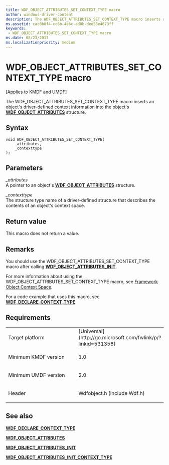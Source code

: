 ```yaml
---
title: WDF_OBJECT_ATTRIBUTES_SET_CONTEXT_TYPE macro
author: windows-driver-content
description: The WDF_OBJECT_ATTRIBUTES_SET_CONTEXT_TYPE macro inserts an object's driver-defined context information into the object's WDF_OBJECT_ATTRIBUTES structure.
ms.assetid: cac8b8f4-cc6b-4e6c-ad0b-dee58e4673ff
keywords:
 - WDF_OBJECT_ATTRIBUTES_SET_CONTEXT_TYPE macro
ms.date: 08/23/2017
ms.localizationpriority: medium
---
```


# WDF_OBJECT_ATTRIBUTES_SET_CONTEXT_TYPE macro


\[Applies to KMDF and UMDF\]

The WDF_OBJECT_ATTRIBUTES_SET_CONTEXT_TYPE macro inserts an object's driver-defined context information into the object's [**WDF_OBJECT_ATTRIBUTES**](https://msdn.microsoft.com/library/windows/hardware/ff552400) structure.

Syntax
------

```ManagedCPlusPlus
void WDF_OBJECT_ATTRIBUTES_SET_CONTEXT_TYPE(
    _attributes,
    _contexttype
);
```

Parameters
----------

*_attributes*   
A pointer to an object's [**WDF_OBJECT_ATTRIBUTES**](https://msdn.microsoft.com/library/windows/hardware/ff552400) structure.

*_contexttype*   
The structure type name of a driver-defined structure that describes the contents of an object's context space.

Return value
------------

This macro does not return a value.

Remarks
-------

You should use the WDF_OBJECT_ATTRIBUTES_SET_CONTEXT_TYPE macro after calling [**WDF_OBJECT_ATTRIBUTES_INIT**](https://msdn.microsoft.com/library/windows/hardware/ff552402).

For more information about using the WDF_OBJECT_ATTRIBUTES_SET_CONTEXT_TYPE macro, see [Framework Object Context Space](https://msdn.microsoft.com/library/windows/hardware/ff542873).

For a code example that uses this macro, see [**WDF_DECLARE_CONTEXT_TYPE**](wdf-declare-context-type.md).

Requirements
------------

<table>
<colgroup>
<col width="50%" />
<col width="50%" />
</colgroup>
<tbody>
<tr class="odd">
<td><p>Target platform</p></td>
<td>[Universal](http://go.microsoft.com/fwlink/p/?linkid=531356)</td>
</tr>
<tr class="even">
<td><p>Minimum KMDF version</p></td>
<td><p>1.0</p></td>
</tr>
<tr class="odd">
<td><p>Minimum UMDF version</p></td>
<td><p>2.0</p></td>
</tr>
<tr class="even">
<td><p>Header</p></td>
<td>Wdfobject.h (include Wdf.h)</td>
</tr>
</tbody>
</table>

## See also


[**WDF_DECLARE_CONTEXT_TYPE**](wdf-declare-context-type.md)

[**WDF_OBJECT_ATTRIBUTES**](https://msdn.microsoft.com/library/windows/hardware/ff552400)

[**WDF_OBJECT_ATTRIBUTES_INIT**](https://msdn.microsoft.com/library/windows/hardware/ff552402)

[**WDF_OBJECT_ATTRIBUTES_INIT_CONTEXT_TYPE**](wdf-object-attributes-init-context-type.md)

 

 






